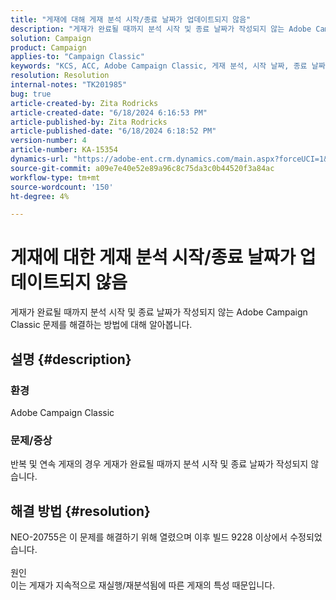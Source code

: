 ```yaml
---
title: "게재에 대해 게재 분석 시작/종료 날짜가 업데이트되지 않음"
description: "게재가 완료될 때까지 분석 시작 및 종료 날짜가 작성되지 않는 Adobe Campaign Classic 문제를 해결하는 방법에 대해 알아봅니다."
solution: Campaign
product: Campaign
applies-to: "Campaign Classic"
keywords: "KCS, ACC, Adobe Campaign Classic, 게재 분석, 시작 날짜, 종료 날짜, 올바르게 업데이트되지 않음, 반복 게재, 연속 게재, NEO-20755"
resolution: Resolution
internal-notes: "TK201985"
bug: true
article-created-by: Zita Rodricks
article-created-date: "6/18/2024 6:16:53 PM"
article-published-by: Zita Rodricks
article-published-date: "6/18/2024 6:18:52 PM"
version-number: 4
article-number: KA-15354
dynamics-url: "https://adobe-ent.crm.dynamics.com/main.aspx?forceUCI=1&pagetype=entityrecord&etn=knowledgearticle&id=142e58eb-9e2d-ef11-840a-002248084fbb"
source-git-commit: a09e7e40e52e89a96c8c75da3c0b44520f3a84ac
workflow-type: tm+mt
source-wordcount: '150'
ht-degree: 4%

---
```


# 게재에 대한 게재 분석 시작/종료 날짜가 업데이트되지 않음


게재가 완료될 때까지 분석 시작 및 종료 날짜가 작성되지 않는 Adobe Campaign Classic 문제를 해결하는 방법에 대해 알아봅니다.

## 설명 {#description}


### 환경

Adobe Campaign Classic



### 문제/증상

반복 및 연속 게재의 경우 게재가 완료될 때까지 분석 시작 및 종료 날짜가 작성되지 않습니다.






## 해결 방법 {#resolution}


NEO-20755은 이 문제를 해결하기 위해 열렸으며 이후 빌드 9228 이상에서 수정되었습니다.
<br><br>원인<br>이는 게재가 지속적으로 재실행/재분석됨에 따른 게재의 특성 때문입니다.